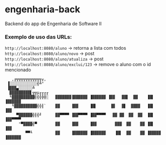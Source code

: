 # engenharia-back
Backend do app de Engenharia de Software II

### Exemplo de uso das URLs:

``http://localhost:8080/aluno`` -> retorna a lista com todos  
``http://localhost:8080/aluno/novo`` -> post  
``http://localhost:8080/aluno/atualiza`` -> post  
``http://localhost:8080/aluno/exclui/123`` -> remove o aluno com o id mencionado    



       ,╔╦╦╦╦╦╦╦╦╦╦╦╓,                                                              
     ▐░░░░░░░░░░░░╣╩"                                                               
     ▐▓▓▓▄░░░░░░╩                                                                   
      ▓▓▓▓▓▓▓▓▓▌╦╦µ╓╓╓╓                                                              
      ╙▓▓▓▓▓▓▓▓▓▓╣╣╣╬╬░   ▓▓▓▓▓▓▓▐▓▓▓▓▓▓ ▐▓▓▓▓▓▓ ▐▓▓   ▓▓▌  ▓▓    ▐▓▌    ▐▓▓▓▓▓▓    
       ╙▓▓▓▓▓▓▓▓▓▓╣╣╣`    ▓▓     ▐▓▓     ▐▓▌      ▐▓   ▓▌  ▓▓▓▓   ▐▓▌    ▐▓▓         
         ▀▓▓▓▓▓▓╣╣╣╝      ▓▓▀▀▀▀ ▐▓▓▀▀▀▀ ▐▓▓▀▀▀▀   ▓▓ ▓▓  ▓▓  ▓▓  ▐▓▌    ▐▓▓▀▀▀▀     
          "▀▓▓▓▓╣▀        ▓▓     ▐▓▓     ▐▓▓        ▓▓▓  ▓▓    ▓▓ ▐▓▌    ▐▓▓        
             ▀▀╙          ▓▓     ▐▓▓▓▓▓▓ ▐▓▓▓▓▓▓    ▐▓▌  ▓▓    ▓▓ ▐▓▓▓▓▓ ▐▓▓▓▓▓▓    
